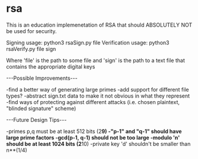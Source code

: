 # rsa 

This is an education implemenetation of RSA that should ABSOLUTELY NOT be used for security.

Signing usage: python3 rsaSign.py file
Verification usage: python3 rsaVerify.py file sign

Where 'file' is the path to some file 
and 'sign' is the path to a text file that contains the appropriate digital keys



---Possible Improvements---

-find a better way of generating large primes
-add support for different file types?
-abstract sign.txt data to make it not obvious in what they represent
-find ways of protecting against different attacks
(i.e. chosen plaintext, "blinded signature" scheme)

---Future Design Tips---

-primes p,q must be at least 512 bits (2**9)
-"p-1" and "q-1" should have large prime factors
-gcd(p-1, q-1) should not be too large
-modulo 'n' should be at least 1024 bits (2**10)
-private key 'd' shouldn't be smaller than n**(1/4)
